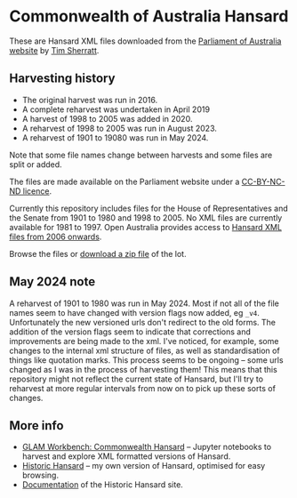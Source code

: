 # Commonwealth of Australia Hansard

These are Hansard XML files downloaded from the [Parliament of Australia website](http://parlinfo.aph.gov.au/parlInfo/search/summary/summary.w3p;adv%3Dyes;orderBy%3D_fragment_number,doc_date-rev;query%3DDataset%3Ahansardr,hansardr80;resCount%3DDefault) by [Tim Sherratt](http://timsherratt.org).

## Harvesting history

- The original harvest was run in 2016.
- A complete reharvest was undertaken in April 2019
- A harvest of 1998 to 2005 was added in 2020. 
- A reharvest of 1998 to 2005 was run in August 2023.
- A reharvest of 1901 to 19080 was run in May 2024.

Note that some file names change between harvests and some files are split or added.

The files are made available on the Parliament website under a [CC-BY-NC-ND licence](http://www.aph.gov.au/Help/Disclaimer_Privacy_Copyright#c).

Currently this repository includes files for the House of Representatives and the Senate from 1901 to 1980 and 1998 to 2005. No XML files are currently available for 1981 to 1997. Open Australia provides access to [Hansard XML files from 2006 onwards](http://data.openaustralia.org.au/).

Browse the files or [download a zip file](https://github.com/wragge/hansard-xml/archive/master.zip) of the lot.

## May 2024 note

A reharvest of 1901 to 1980 was run in May 2024. Most if not all of the file names seem to have changed with version flags now added, eg `_v4`. Unfortunately the new versioned urls don't redirect to the old forms. The addition of the version flags seem to indicate that corrections and improvements are being made to the xml. I've noticed, for example, some changes to the internal xml structure of files, as well as standardisation of things like quotation marks. This process seems to be ongoing ­– some urls changed as I was in the process of harvesting them! This means that this repository might not reflect the current state of Hansard, but I'll try to reharvest at more regular intervals from now on to pick up these sorts of changes.

## More info

* [GLAM Workbench: Commonwealth Hansard](https://glam-workbench.net/hansard/) – Jupyter notebooks to harvest and explore XML formatted versions of Hansard.
* [Historic Hansard](http://historichansard.net/) – my own version of Hansard, optimised for easy browsing.
* [Documentation](http://timsherratt.org/digital-heritage-handbook/docs/historic-hansard/) of the Historic Hansard site.
